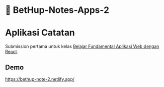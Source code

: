 # 📒 BetHup-Notes-Apps-2

# Aplikasi Catatan

Submission pertama untuk kelas [Belajar Fundamental Aplikasi Web dengan React](https://www.dicoding.com/academies/413).

## Demo
https://bethup-note-2.netlify.app/
